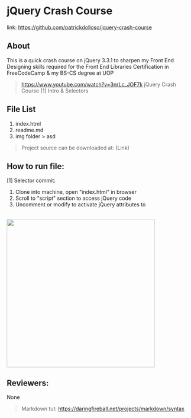 # jQuery Crash Course
link: https://github.com/patrickdolloso/jquery-crash-course

## About 
This is a quick crash course on jQuery 3.3.1 to sharpen my Front End Designing skills required for the Front End Libraries Certification in FreeCodeCamp & my BS-CS degree at UOP

> https://www.youtube.com/watch?v=3nrLc_JOF7k
> jQuery Crash Course [1] Intro & Selectors

## File List
1. index.html
2. readme.md
3. img folder > asd

> Project source can be downloaded at:
> (Link)

## How to run file:
[1] Selector commit:
1. Clone into machine, open "index.html" in browser
2. Scroll to "script" section to access jQuery code
3. Uncomment or modify to activate jQuery attributes to
<br />
<img src="images/jquery-1.gif" width="400px">

## Reviewers:
None

> Markdown tut:
> https://daringfireball.net/projects/markdown/syntax